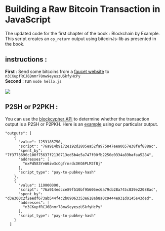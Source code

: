 # Building a Raw Bitcoin Transaction in JavaScript

The updated code for the first chapter of the book : Blockchain by Example.
This script creates an ```op_return``` output using bitcoinJs-lib as presented in the book.

## instructions : <br>
**First** : Send some bitcoins from a [faucet website](https://testnet.manu.backend.hamburg/faucet) to ```n3CKupfRCJ6Bnmr78mw9eyeszUSkfyHcPy``` <br>
**Second** : run ```node hello.js``` <br><br>
![](https://preview.ibb.co/jckrkp/nodejshello.png)

## P2SH or P2PKH : <br>
You can use the [blockcypher API](https://www.blockcypher.com/dev/bitcoin/#transaction-api) to determine whether the transaction output is a P2SH or P2PKH. Here is an [example]( https://api.blockcypher.com/v1/btc/test3/txs/0791521362528725683caedf998006cf68b1cd817be1694ef0daca265d9b4252?limit=50&includeHex=true) using our particular output.
```
"outputs": [
    {
      "value": 1253185750,
      "script": "76a914b9172e192d2805ea52fa975847eea0657e38fef888ac",
      "spent_by": "7f3773696c100f75637f2130713ed5b4e5a747f00fb2250e0334a89bafaa5284",
      "addresses": [
        "mxPd583YeW6iw3cCgfrmrdcXKG6PLM2fBj"
      ],
      "script_type": "pay-to-pubkey-hash"
    },
    {
      "value": 110000000,
      "script": "76a914edcce89f510bf95606ec6a79cb28a745c039e22088ac",
      "spent_by": "d3e300c2f2eedf673ab544f4c2b09063353e618ab8a0c9444e931d0145e43ded",
      "addresses": [
        "n3CKupfRCJ6Bnmr78mw9eyeszUSkfyHcPy"
      ],
      "script_type": "pay-to-pubkey-hash"
    }
  ]
```
